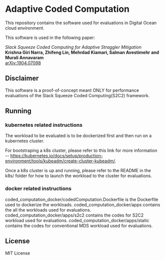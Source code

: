 # Adaptive Coded Computation
This repository contains the software used for evaluations in Digital Ocean cloud environment.

This software is used in the following paper:

*Slack Squeeze Coded Computing for Adaptive Straggler Mitigation* </br>
**Krishna Giri Narra, Zhifeng Lin, Mehrdad Kiamari, Salman Avestimehr and Murali Annavaram** </br>
[arXiv:1904.07098](https://arxiv.org/abs/1904.07098)

## Disclaimer
This software is a proof-of-concept meant ONLY for performance evaluations of the Slack Squeeze Coded Computing(S2C2) framework.

## Running
### kubernetes related instructions
The workload to be evaluated is to be dockerized first and then run on a kubernetes cluster.

For bootstraping a k8s cluster, please refer to this link for more information -- https://kubernetes.io/docs/setup/production-environment/tools/kubeadm/create-cluster-kubeadm/.

Once a k8s cluster is up and running, please refer to the README in the k8s/ folder for how to launch the workload to the cluster for evaluations. 

### docker related instructions
coded_computation_docker/codedComputation.Dockerfile is the Dockerfile used to dockerize the workloads.
coded_computation_docker/apps contains the all the workloads used for evaluations.
coded_computation_docker/apps/s2c2 contains the codes for S2C2 workload used for evaluations.
coded_computation_docker/apps/static contains the codes for conventional MDS workload used for evaluations.

## License
MIT License

